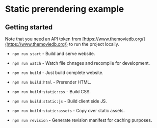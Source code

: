 # Static prerendering example

## Getting started

Note that you need an API token from [https://www.themoviedb.org/](https://www.themoviedb.org/) to run the project locally.

- `npm run start` - Build and serve website.
- `npm run watch` - Watch file chnages and recompile for development.
- `npm run build` - Just build complete website.


- `npm run build:html` - Prerender HTML.
- `npm run build:static:css` - Build CSS.
- `npm run build:static:js` - Build client side JS.
- `npm run build:static:assets` - Copy over static assets.
- `npm run revision` - Generate revision manifest for caching purposes.
